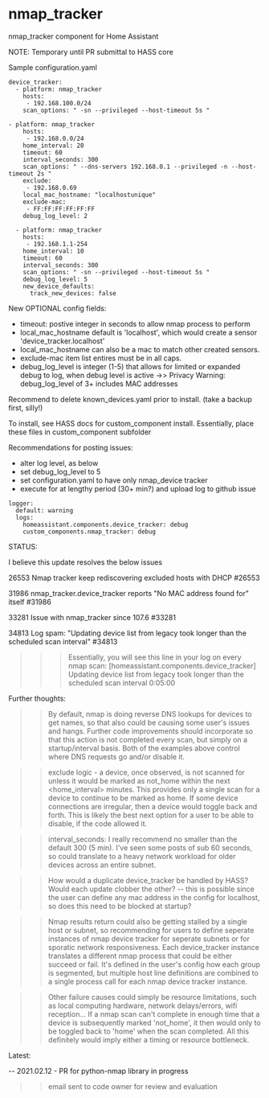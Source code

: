 # nmap_tracker
nmap_tracker component for Home Assistant

NOTE: Temporary until PR submittal to HASS core


Sample configuration.yaml

```
device_tracker:
  - platform: nmap_tracker
    hosts:
     - 192.168.100.0/24
    scan_options: " -sn --privileged --host-timeout 5s "
     
- platform: nmap_tracker
    hosts:
     - 192.168.0.0/24
    home_interval: 20
    timeout: 60
    interval_seconds: 300
    scan_options: " --dns-servers 192.168.0.1 --privileged -n --host-timeout 2s "
    exclude:
     - 192.168.0.69
    local_mac_hostname: "localhostunique"
    exclude-mac:
     - FF:FF:FF:FF:FF:FF
    debug_log_level: 2
    
  - platform: nmap_tracker
    hosts:
     - 192.168.1.1-254
    home_interval: 10
    timeout: 60
    interval_seconds: 300
    scan_options: " -sn --privileged --host-timeout 5s "
    debug_log_level: 5
    new_device_defaults:
      track_new_devices: false
```

New OPTIONAL config fields:

- timeout: postive integer in seconds to allow nmap process to perform
- local_mac_hostname default is 'localhost', which would create a sensor 'device_tracker.localhost'
- local_mac_hostname can also be a mac to match other created sensors.
- exclude-mac item list entires must be in all caps.
- debug_log_level is integer (1-5) that allows for limited or expanded debug to log, when debug level is active
->> Privacy Warning: debug_log_level of 3+ includes MAC addresses

Recommend to delete known_devices.yaml prior to install. (take a backup first, silly!)

To install, see HASS docs for custom_component install.
Essentially, place these files in custom_component subfolder

Recommendations for posting issues:
- alter log level, as below
- set debug_log_level to 5
- set configuration.yaml to have only nmap_device tracker
- execute for at lengthy period (30+ min?) and upload log to github issue
```
logger:
  default: warning
  logs:
    homeassistant.components.device_tracker: debug
    custom_components.nmap_tracker: debug
```

STATUS:

I believe this update resolves the below issues

26553
Nmap tracker keep rediscovering excluded hosts with DHCP #26553

31986
nmap_tracker.device_tracker reports "No MAC address found for" itself #31986

33281
Issue with nmap_tracker since 107.6 #33281

34813
Log spam: "Updating device list from legacy took longer than the scheduled scan interval" #34813

>>> Essentially, you will see this line in your log on every nmap scan:
[homeassistant.components.device_tracker] Updating device list from legacy took longer than the scheduled scan interval 0:05:00


Further thoughts:

>> By default, nmap is doing reverse DNS lookups for devices to get names, so that also could be causing some user's issues and hangs. Further code improvements should incorporate so that this action is not completed every scan, but simply on a startup/interval basis. Both of the examples above control where DNS requests go and/or disable it.

>> exclude logic - a device, once observed, is not scanned for unless it would be marked as not_home within the next <home_interval> minutes. This provides only a single scan for a device to continue to be marked as home. If some device connections are irregular, then a device would toggle back and forth. This is likely the best next option for a user to be able to disable, if the code allowed it.

>> interval_seconds: I really recommend no smaller than the default 300 (5 min). I've seen some posts of sub 60 seconds, so could translate to a heavy network workload for older devices across an entire subnet.

>> How would a duplicate device_tracker be handled by HASS? Would each update clobber the other?
-- this is possible since the user can define any mac address in the config for localhost, so does this need to be blocked at startup?

>> Nmap results return could also be getting stalled by a single host or subnet, so recommending for users to define seperate instances of nmap device tracker for seperate subnets or for sporatic network responsiveness. Each device_tracker instance translates a different nmap process that could be either succeed or fail. It's defined in the user's config how each group is segmented, but multiple host line definitions are combined to a single process call for each nmap device tracker instance.

>> Other failure causes could simply be resource limitations, such as local computing hardware, network delays/errors, wifi reception... If a nmap scan can't complete in enough time that a device is subsequently marked 'not_home', it then would only to be toggled back to 'home' when the scan completed. All this definitely would imply either a timing or resource bottleneck.


Latest:

-- 2021.02.12 - PR for python-nmap library in progress
>> email sent to code owner for review and evaluation

